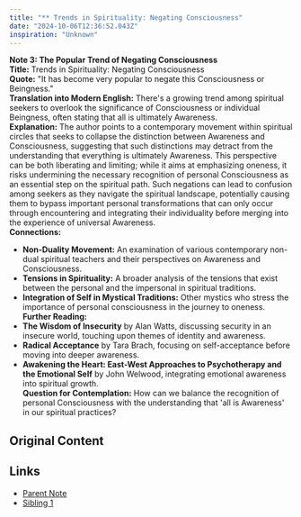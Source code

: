 ```yaml
---
title: "** Trends in Spirituality: Negating Consciousness"
date: "2024-10-06T12:36:52.043Z"
inspiration: "Unknown"
---
```


**Note 3: The Popular Trend of Negating Consciousness**  
**Title:** Trends in Spirituality: Negating Consciousness  
**Quote:** "It has become very popular to negate this Consciousness or Beingness."  
**Translation into Modern English:** There's a growing trend among spiritual seekers to overlook the significance of Consciousness or individual Beingness, often stating that all is ultimately Awareness.  
**Explanation:** The author points to a contemporary movement within spiritual circles that seeks to collapse the distinction between Awareness and Consciousness, suggesting that such distinctions may detract from the understanding that everything is ultimately Awareness. This perspective can be both liberating and limiting; while it aims at emphasizing oneness, it risks undermining the necessary recognition of personal Consciousness as an essential step on the spiritual path. Such negations can lead to confusion among seekers as they navigate the spiritual landscape, potentially causing them to bypass important personal transformations that can only occur through encountering and integrating their individuality before merging into the experience of universal Awareness.  
**Connections:**  
- **Non-Duality Movement:** An examination of various contemporary non-dual spiritual teachers and their perspectives on Awareness and Consciousness.  
- **Tensions in Spirituality:** A broader analysis of the tensions that exist between the personal and the impersonal in spiritual traditions.  
- **Integration of Self in Mystical Traditions:** Other mystics who stress the importance of personal consciousness in the journey to oneness.  
**Further Reading:**  
- **The Wisdom of Insecurity** by Alan Watts, discussing security in an insecure world, touching upon themes of identity and awareness.  
- **Radical Acceptance** by Tara Brach, focusing on self-acceptance before moving into deeper awareness.  
- **Awakening the Heart: East-West Approaches to Psychotherapy and the Emotional Self** by John Welwood, integrating emotional awareness into spiritual growth.  
**Question for Contemplation:** How can we balance the recognition of personal Consciousness with the understanding that 'all is Awareness' in our spiritual practices?



## Original Content



## Links

- [Parent Note](/parent-note.md)
- [Sibling 1](/zettel1.md)
